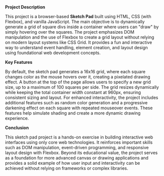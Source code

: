 
**Project Description**

This project is a browser-based **Sketch Pad** built using HTML, CSS (with Flexbox), and vanilla JavaScript. The main objective is to dynamically generate a grid of square divs inside a container where users can "draw" by simply hovering over the squares. The project emphasizes DOM manipulation and the use of Flexbox to create a grid layout without relying on modern layout systems like CSS Grid. It provides a fun and interactive way to understand event handling, element creation, and layout design using foundational web development concepts.

**Key Features**

By default, the sketch pad generates a 16x16 grid, where each square changes color as the mouse hovers over it, creating a pixelated drawing effect. A button at the top of the page allows users to specify a new grid size, up to a maximum of 100 squares per side. The grid resizes dynamically while keeping the total container width constant at 960px, ensuring consistent sizing and layout. For enhanced interactivity, the project includes additional features such as random color generation and a progressive darkening effect on each square with repeated mouseover events. These features help simulate shading and create a more dynamic drawing experience.

**Conclusion**

This sketch pad project is a hands-on exercise in building interactive web interfaces using only core web technologies. It reinforces important skills such as DOM manipulation, event-driven programming, and responsive layout design with Flexbox. Beyond its educational value, the project serves as a foundation for more advanced canvas or drawing applications and provides a solid example of how user input and interactivity can be achieved without relying on frameworks or complex libraries.
